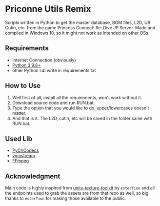 # Priconne Utils Remix

Scripts written in Python to get the master database, BGM files, L2D, UB Cutin, etc. from the game Princess Connect! Re: Dive JP Server. Made and compiled in Windows 10, so it might not work as intended on other OSs.


## Requirements

- Internet Connection (obviously)
- [Python 3.9.6+](https://www.python.org/downloads/)
- other Python Lib write in requirements.txt

## How to Use

1. Well first of all, install all the requirements, won't work without it.
2. Download source code and run RUN.bat.
3. Type the option that you would like to do, upper/lowercases doesn't matter.
4. And that is it. The L2D, cutin, etc will be saved in the folder same with RUN.bat.

## Used Lib

- [PyCriCodecs](https://github.com/Youjose/PyCriCodecs)
- [vgmstream](https://github.com/vgmstream/vgmstream)
- [FFmpeg](https://github.com/BtbN/FFmpeg-Builds)

## Acknowledgment

Main code is highly inspired from [unity-texture-toolkit](https://github.com/esterTion/unity-texture-toolkit) by `esterTion` and all the endpoints used to grab the assets are from that repo as well, so big thanks to `esterTion` for making those available to the public.

